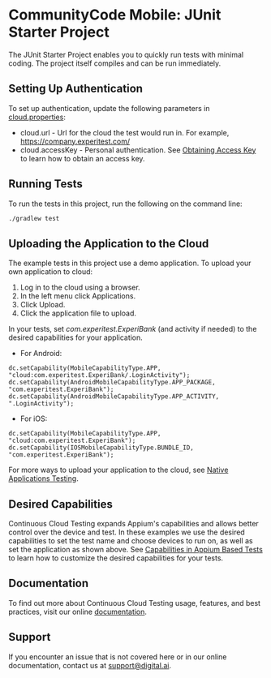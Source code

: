 # CommunityCode Mobile: JUnit Starter Project
The JUnit Starter Project enables you to quickly run tests with minimal coding. The project itself compiles and can be run immediately.
## Setting Up Authentication

To set up authentication, update the following parameters in [cloud.properties](cloud.properties):
* cloud.url - Url for the cloud the test would run in. For example, https://company.experitest.com/
* cloud.accessKey -  Personal authentication. See [Obtaining Access Key](https://docs.experitest.com/pages/viewpage.action?pageId=52593435) to learn how to obtain an access key. 

## Running Tests

To run the tests in this project, run the following on the command line: 

```bash
./gradlew test
```

## Uploading the Application to the Cloud

The example tests in this project use a demo application. 
To upload your own application to cloud:
1. Log in to the cloud using a browser.
2. In the left menu click Applications.
3. Click Upload.
4. Click the application file to upload.

In your tests, set *com.experitest.ExperiBank* (and activity if needed) to the desired capabilities for your application.

* For Android:
```
dc.setCapability(MobileCapabilityType.APP, "cloud:com.experitest.ExperiBank/.LoginActivity");
dc.setCapability(AndroidMobileCapabilityType.APP_PACKAGE, "com.experitest.ExperiBank");
dc.setCapability(AndroidMobileCapabilityType.APP_ACTIVITY, ".LoginActivity");
```
* For iOS:
```
dc.setCapability(MobileCapabilityType.APP, "cloud:com.experitest.ExperiBank");
dc.setCapability(IOSMobileCapabilityType.BUNDLE_ID, "com.experitest.ExperiBank");
```
For more ways to upload your application to the cloud, see [Native Applications Testing](https://docs.experitest.com/display/TE/Native+Applications+Testing).

## Desired Capabilities

Continuous Cloud Testing expands Appium's capabilities and allows better control over the device and test. 
In these examples we use the desired capabilities to set the test name and choose devices to run on, as well as set the application as shown above.
See [Capabilities in Appium Based Tests](https://docs.experitest.com/display/TE/Capabilties+in+Appium+Based+Tests) to learn how to customize the desired capabilities for your tests.

## Documentation
To find out more about Continuous Cloud Testing usage, features, and best practices, visit our online [documentation](https://docs.experitest.com/display/TE/Test+Execution+Home). 

## Support
If you encounter an issue that is not covered here or in our online documentation, contact us at [support@digital.ai](mailto:support@digital.ai).